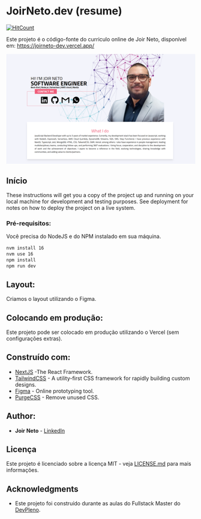 # JoirNeto.dev (resume)

[![HitCount](https://hits.dwyl.com/joirneto/joirneto/joirnetodev.svg)](https://hits.dwyl.com/joirneto/joirneto/joirnetodev)

Este projeto é o código-fonte do curriculo online de Joir Neto, disponível em: https://joirneto-dev.vercel.app/

![Preview](https://github.com/joirneto/joirneto.dev/blob/master/resume.png?raw=true)

## Início

These instructions will get you a copy of the project up and running on your local machine for development and testing purposes. See deployment for notes on how to deploy the project on a live system.

### Pré-requisitos:

Você precisa do NodeJS e do NPM instalado em sua máquina.

```
nvm install 16
nvm use 16
npm install
npm run dev
```

## Layout:

Criamos o layout utilizando o Figma. 

## Colocando em produção:

Este projeto pode ser colocado em produção utilizando o Vercel (sem configurações extras).

## Construído com:

* [NextJS](https://nextjs.org/) -The React Framework.
* [TailwindCSS](https://tailwindcss.com/) - A utility-first CSS framework for
rapidly building custom designs.
* [Figma](https://figma.com/) - Online prototyping tool.
* [PurgeCSS](https://purgecss.com/) - Remove unused CSS. 

## Author:

* **Joir Neto** - [LinkedIn](https://www.linkedin.com/in/joirneto/)


## Licença

Este projeto é licenciado sobre a licença MIT - veja [LICENSE.md](LICENSE.md) para mais informações.

## Acknowledgments

* Este projeto foi construído durante as aulas do Fullstack Master do [DevPleno](https://devpleno.com).
